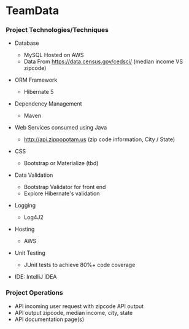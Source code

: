 # TeamData

### Project Technologies/Techniques


* Database
    * MySQL Hosted on AWS
    * Data From  https://data.census.gov/cedsci/ (median income VS zipcode)
* ORM Framework
    * Hibernate 5
* Dependency Management
    * Maven
* Web Services consumed using Java
    * http://api.zippopotam.us (zip code information, City / State)
* CSS
    * Bootstrap or Materialize (tbd)
* Data Validation
    * Bootstrap Validator for front end
    * Explore Hibernate's validation
* Logging
    * Log4J2
* Hosting
    * AWS

* Unit Testing
    * JUnit tests to achieve 80%+ code coverage
* IDE: IntelliJ IDEA


### Project Operations

* API incoming user request with zipcode  API output 
* API output zipcode, median income, city, state
* API documentation page(s)